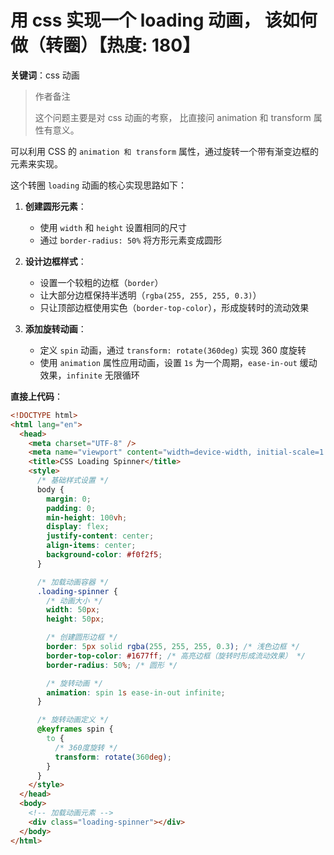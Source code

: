 # 用 css 实现一个 loading 动画， 该如何做（转圈）【热度: 180】

**关键词**：css 动画

> 作者备注
>
> 这个问题主要是对 css 动画的考察， 比直接问 animation 和 transform 属性有意义。

可以利用 CSS 的 `animation 和 transform` 属性，通过旋转一个带有渐变边框的元素来实现。

这个转圈 `loading` 动画的核心实现思路如下：

1. **创建圆形元素**：

   - 使用 `width` 和 `height` 设置相同的尺寸
   - 通过 `border-radius: 50%` 将方形元素变成圆形

2. **设计边框样式**：

   - 设置一个较粗的边框（`border`）
   - 让大部分边框保持半透明（`rgba(255, 255, 255, 0.3)`）
   - 只让顶部边框使用实色（`border-top-color`），形成旋转时的流动效果

3. **添加旋转动画**：
   - 定义 `spin` 动画，通过 `transform: rotate(360deg)` 实现 360 度旋转
   - 使用 `animation` 属性应用动画，设置 `1s` 为一个周期，`ease-in-out` 缓动效果，`infinite` 无限循环

**直接上代码**：

```html
<!DOCTYPE html>
<html lang="en">
  <head>
    <meta charset="UTF-8" />
    <meta name="viewport" content="width=device-width, initial-scale=1.0" />
    <title>CSS Loading Spinner</title>
    <style>
      /* 基础样式设置 */
      body {
        margin: 0;
        padding: 0;
        min-height: 100vh;
        display: flex;
        justify-content: center;
        align-items: center;
        background-color: #f0f2f5;
      }

      /* 加载动画容器 */
      .loading-spinner {
        /* 动画大小 */
        width: 50px;
        height: 50px;

        /* 创建圆形边框 */
        border: 5px solid rgba(255, 255, 255, 0.3); /* 浅色边框 */
        border-top-color: #1677ff; /* 高亮边框（旋转时形成流动效果） */
        border-radius: 50%; /* 圆形 */

        /* 旋转动画 */
        animation: spin 1s ease-in-out infinite;
      }

      /* 旋转动画定义 */
      @keyframes spin {
        to {
          /* 360度旋转 */
          transform: rotate(360deg);
        }
      }
    </style>
  </head>
  <body>
    <!-- 加载动画元素 -->
    <div class="loading-spinner"></div>
  </body>
</html>
```